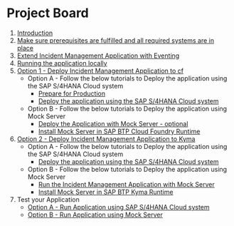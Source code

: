 # Project Board

1. [Introduction](./prepare/introduction.md)
2. [Make sure prerequisites are fulfilled and all required systems are in place](./prepare/prerequisites.md)
3. [Extend Incident Management Application with Eventing](./develop/extend-app.md)
4. [Running the application locally](./develop/run-app-locally.md)
5. [Option 1 - Deploy Incident Management Application to cf](./deploy/cf/readme.md)
    - Option A - Follow the below tutorials to Deploy the application using the SAP S/4HANA Cloud system
        - [Prepare for Production](./develop/prep-for-prod.md)
        - [Deploy the application using the SAP S/4HANA Cloud system ](./deploy/cf/deploy-to-cf.md)
    - Option B - Follow the below tutorials to Deploy the application using Mock Server
        - [Deploy the Application with Mock Server - optional](./deploy/cf/deploy-to-cf-mock.md)
        - [Install Mock Server in SAP BTP Cloud Foundry Runtime](./deploy/cf/install-mock-server-cf.md)
7. [Option 2 - Deploy Incident Management Application to Kyma](./deploy/kyma/readme.md)
    - Option A - Follow the below tutorials to Deploy the application using the SAP S/4HANA Cloud system
        - [Deploy the application using the SAP S/4HANA Cloud system ](./deploy/kyma/deploy-app-to-kyma.md)
    - Option B - Follow the below tutorials to Deploy the application using Mock Server
        - [Run the Incident Management Application with Mock Server](./deploy/kyma/deploy-app-using-mock-kyma.md)
        - [Install Mock Server in SAP BTP Kyma Runtime](./deploy/kyma/install-mock-server-kyma.md)
9. Test your Application
    - [Option A - Run Application using SAP S/4HANA Cloud system](./run-application/run-app-s4.md)
    - [Option B - Run Application using Mock Server](./run-application/run-app-mock.md)


